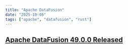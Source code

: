 ```yaml
---
title: "Apache DataFusion"
date: "2025-10-05"
tags: ["apache", "datafusion", "rust"]
---
```


## [Apache DataFusion 49.0.0 Released](https://datafusion.apache.org/blog/2025/07/28/datafusion-49.0.0/)
